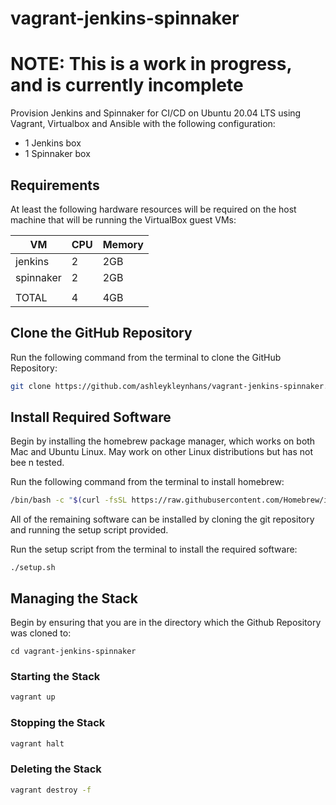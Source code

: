 # vagrant-jenkins-spinnaker

# NOTE: This is a work in progress, and is currently incomplete

Provision Jenkins and Spinnaker for CI/CD on Ubuntu 20.04 LTS using Vagrant, Virtualbox and Ansible with the following configuration:

* 1 Jenkins box
* 1 Spinnaker box

## Requirements

At least the following hardware resources will be required on the host machine that will be running the VirtualBox guest VMs:

| VM        | CPU | Memory |
|-----------|-----|--------|
| jenkins   |  2  | 2GB    |
| spinnaker |  2  | 2GB    |
|           |     |        |
| TOTAL     |  4  | 4GB    |

## Clone the GitHub Repository

Run the following command from the terminal to clone the GitHub Repository:

```bash
git clone https://github.com/ashleykleynhans/vagrant-jenkins-spinnaker.git
```

## Install Required Software

Begin by installing the homebrew package manager, which works on both Mac
 and Ubuntu Linux.  May work on other Linux distributions but has not bee
n tested.

Run the following command from the terminal to install homebrew:

```bash
/bin/bash -c "$(curl -fsSL https://raw.githubusercontent.com/Homebrew/install/HEAD/install.sh)"
```

All of the remaining software can be installed by cloning the git repository and  running the setup script provided.

Run the setup script from the terminal to install the required software:

```bassh
./setup.sh
```

## Managing the Stack

Begin by ensuring that you are in the directory which the Github Repository was cloned to:

```
cd vagrant-jenkins-spinnaker
```

### Starting the Stack

```bash
vagrant up
```

### Stopping the Stack

```bash
vagrant halt
```

### Deleting the Stack

```bash
vagrant destroy -f
```
